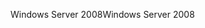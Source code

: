 <span data-ttu-id="c7092-101">Windows Server 2008</span><span class="sxs-lookup"><span data-stu-id="c7092-101">Windows Server 2008</span></span>
